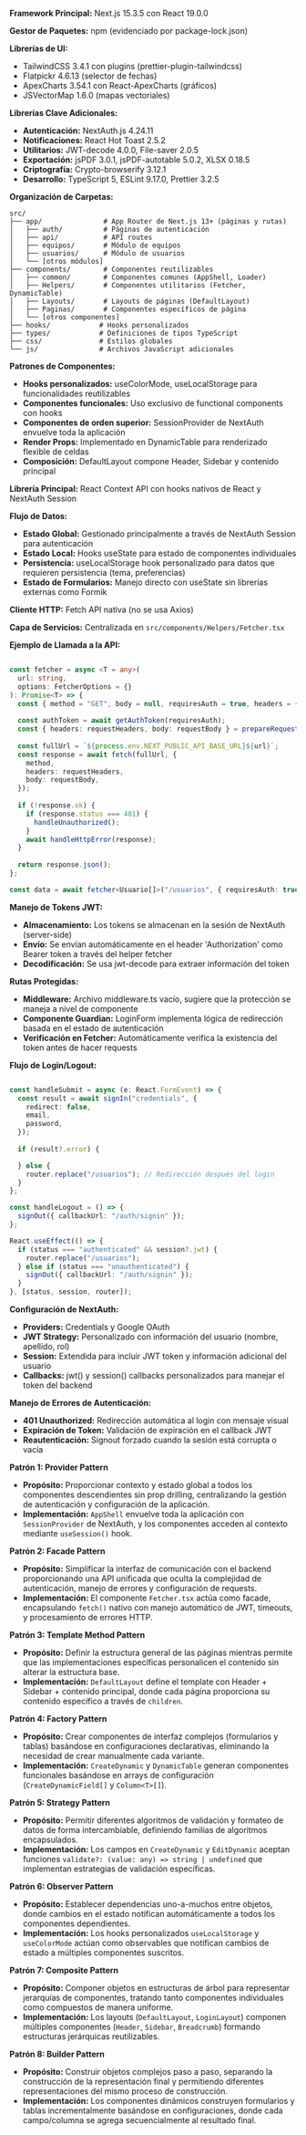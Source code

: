 


**Framework Principal:** Next.js 15.3.5 con React 19.0.0

**Gestor de Paquetes:** npm (evidenciado por package-lock.json)

**Librerías de UI:** 
- TailwindCSS 3.4.1 con plugins (prettier-plugin-tailwindcss)
- Flatpickr 4.6.13 (selector de fechas)
- ApexCharts 3.54.1 con React-ApexCharts (gráficos)
- JSVectorMap 1.6.0 (mapas vectoriales)

**Librerías Clave Adicionales:**
- **Autenticación:** NextAuth.js 4.24.11
- **Notificaciones:** React Hot Toast 2.5.2
- **Utilitarios:** JWT-decode 4.0.0, File-saver 2.0.5
- **Exportación:** jsPDF 3.0.1, jsPDF-autotable 5.0.2, XLSX 0.18.5
- **Criptografía:** Crypto-browserify 3.12.1
- **Desarrollo:** TypeScript 5, ESLint 9.17.0, Prettier 3.2.5


**Organización de Carpetas:** 
```
src/
├── app/               # App Router de Next.js 13+ (páginas y rutas)
│   ├── auth/          # Páginas de autenticación
│   ├── api/           # API routes
│   ├── equipos/       # Módulo de equipos
│   ├── usuarios/      # Módulo de usuarios
│   └── [otros módulos]
├── components/        # Componentes reutilizables
│   ├── common/        # Componentes comunes (AppShell, Loader)
│   ├── Helpers/       # Componentes utilitarios (Fetcher, DynamicTable)
│   ├── Layouts/       # Layouts de páginas (DefaultLayout)
│   ├── Paginas/       # Componentes específicos de página
│   └── [otros componentes]
├── hooks/            # Hooks personalizados
├── types/            # Definiciones de tipos TypeScript
├── css/              # Estilos globales
└── js/               # Archivos JavaScript adicionales
```

**Patrones de Componentes:**
- **Hooks personalizados:** useColorMode, useLocalStorage para funcionalidades reutilizables
- **Componentes funcionales:** Uso exclusivo de functional components con hooks
- **Componentes de orden superior:** SessionProvider de NextAuth envuelve toda la aplicación
- **Render Props:** Implementado en DynamicTable para renderizado flexible de celdas
- **Composición:** DefaultLayout compone Header, Sidebar y contenido principal


**Librería Principal:** React Context API con hooks nativos de React y NextAuth Session

**Flujo de Datos:**
- **Estado Global:** Gestionado principalmente a través de NextAuth Session para autenticación
- **Estado Local:** Hooks useState para estado de componentes individuales
- **Persistencia:** useLocalStorage hook personalizado para datos que requieren persistencia (tema, preferencias)
- **Estado de Formularios:** Manejo directo con useState sin librerías externas como Formik


**Cliente HTTP:** Fetch API nativa (no se usa Axios)

**Capa de Servicios:** Centralizada en `src/components/Helpers/Fetcher.tsx`

**Ejemplo de Llamada a la API:**
```typescript

const fetcher = async <T = any>(
  url: string,
  options: FetcherOptions = {}
): Promise<T> => {
  const { method = "GET", body = null, requiresAuth = true, headers = {} } = options;
  
  const authToken = await getAuthToken(requiresAuth);
  const { headers: requestHeaders, body: requestBody } = prepareRequest(method, body, authToken, headers);
  
  const fullUrl = `${process.env.NEXT_PUBLIC_API_BASE_URL}${url}`;
  const response = await fetch(fullUrl, {
    method,
    headers: requestHeaders,
    body: requestBody,
  });
  
  if (!response.ok) {
    if (response.status === 401) {
      handleUnauthorized();
    }
    await handleHttpError(response);
  }
  
  return response.json();
};

const data = await fetcher<Usuario[]>("/usuarios", { requiresAuth: true });
```


**Manejo de Tokens JWT:**
- **Almacenamiento:** Los tokens se almacenan en la sesión de NextAuth (server-side)
- **Envío:** Se envían automáticamente en el header 'Authorization' como Bearer token a través del helper fetcher
- **Decodificación:** Se usa jwt-decode para extraer información del token

**Rutas Protegidas:**
- **Middleware:** Archivo middleware.ts vacío, sugiere que la protección se maneja a nivel de componente
- **Componente Guardian:** LoginForm implementa lógica de redirección basada en el estado de autenticación
- **Verificación en Fetcher:** Automáticamente verifica la existencia del token antes de hacer requests

**Flujo de Login/Logout:**
```typescript

const handleSubmit = async (e: React.FormEvent) => {
  const result = await signIn("credentials", {
    redirect: false,
    email,
    password,
  });
  
  if (result?.error) {

  } else {
    router.replace("/usuarios"); // Redirección después del login
  }
};

const handleLogout = () => {
  signOut({ callbackUrl: "/auth/signin" });
};

React.useEffect(() => {
  if (status === "authenticated" && session?.jwt) {
    router.replace("/usuarios");
  } else if (status === "unauthenticated") {
    signOut({ callbackUrl: "/auth/signin" });
  }
}, [status, session, router]);
```

**Configuración de NextAuth:**
- **Providers:** Credentials y Google OAuth
- **JWT Strategy:** Personalizado con información del usuario (nombre, apellido, rol)
- **Session:** Extendida para incluir JWT token y información adicional del usuario
- **Callbacks:** jwt() y session() callbacks personalizados para manejar el token del backend

**Manejo de Errores de Autenticación:**
- **401 Unauthorized:** Redirección automática al login con mensaje visual
- **Expiración de Token:** Validación de expiración en el callback JWT
- **Reautenticación:** Signout forzado cuando la sesión está corrupta o vacía


**Patrón 1: Provider Pattern**
- **Propósito:** Proporcionar contexto y estado global a todos los componentes descendientes sin prop drilling, centralizando la gestión de autenticación y configuración de la aplicación.
- **Implementación:** `AppShell` envuelve toda la aplicación con `SessionProvider` de NextAuth, y los componentes acceden al contexto mediante `useSession()` hook.

**Patrón 2: Facade Pattern**
- **Propósito:** Simplificar la interfaz de comunicación con el backend proporcionando una API unificada que oculta la complejidad de autenticación, manejo de errores y configuración de requests.
- **Implementación:** El componente `Fetcher.tsx` actúa como facade, encapsulando `fetch()` nativo con manejo automático de JWT, timeouts, y procesamiento de errores HTTP.

**Patrón 3: Template Method Pattern**
- **Propósito:** Definir la estructura general de las páginas mientras permite que las implementaciones específicas personalicen el contenido sin alterar la estructura base.
- **Implementación:** `DefaultLayout` define el template con Header + Sidebar + contenido principal, donde cada página proporciona su contenido específico a través de `children`.

**Patrón 4: Factory Pattern**
- **Propósito:** Crear componentes de interfaz complejos (formularios y tablas) basándose en configuraciones declarativas, eliminando la necesidad de crear manualmente cada variante.
- **Implementación:** `CreateDynamic` y `DynamicTable` generan componentes funcionales basándose en arrays de configuración (`CreateDynamicField[]` y `Column<T>[]`).

**Patrón 5: Strategy Pattern**
- **Propósito:** Permitir diferentes algoritmos de validación y formateo de datos de forma intercambiable, definiendo familias de algoritmos encapsulados.
- **Implementación:** Los campos en `CreateDynamic` y `EditDynamic` aceptan funciones `validate?: (value: any) => string | undefined` que implementan estrategias de validación específicas.

**Patrón 6: Observer Pattern**
- **Propósito:** Establecer dependencias uno-a-muchos entre objetos, donde cambios en el estado notifican automáticamente a todos los componentes dependientes.
- **Implementación:** Los hooks personalizados `useLocalStorage` y `useColorMode` actúan como observables que notifican cambios de estado a múltiples componentes suscritos.

**Patrón 7: Composite Pattern**
- **Propósito:** Componer objetos en estructuras de árbol para representar jerarquías de componentes, tratando tanto componentes individuales como compuestos de manera uniforme.
- **Implementación:** Los layouts (`DefaultLayout`, `LoginLayout`) componen múltiples componentes (`Header`, `Sidebar`, `Breadcrumb`) formando estructuras jerárquicas reutilizables.

**Patrón 8: Builder Pattern**
- **Propósito:** Construir objetos complejos paso a paso, separando la construcción de la representación final y permitiendo diferentes representaciones del mismo proceso de construcción.
- **Implementación:** Los componentes dinámicos construyen formularios y tablas incrementalmente basándose en configuraciones, donde cada campo/columna se agrega secuencialmente al resultado final.